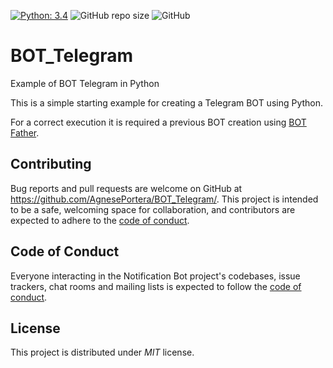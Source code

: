 [![Python: 3.4](https://img.shields.io/badge/Python-3.4-blue)](https://www.python.org/)
![GitHub repo size](https://img.shields.io/github/repo-size/AgnesePortera/BOT_Telegram)
![GitHub](https://img.shields.io/github/license/AgnesePortera/Covid19-Maps?style=plastic)


# BOT_Telegram
Example of BOT Telegram in Python

This is a simple starting example for creating a Telegram BOT using Python.

For a correct execution it is required a previous BOT creation using [BOT Father](https://telegram.me/BotFather).



## Contributing

Bug reports and pull requests are welcome on GitHub at https://github.com/AgnesePortera/BOT_Telegram/.
This project is intended to be a safe, welcoming space for collaboration, and contributors are expected to adhere to the
[code of conduct](https://github.com/AgnesePortera/BOT_Telegram/blob/master/CODE_OF_CONDUCT.md).

## Code of Conduct

Everyone interacting in the Notification Bot project's codebases, issue trackers, chat rooms and mailing lists is
expected to follow
the [code of conduct](https://github.com/AgnesePortera/BOT_Telegram/blob/master/CODE_OF_CONDUCT.md).

## License

This project is distributed under _MIT_ license.
